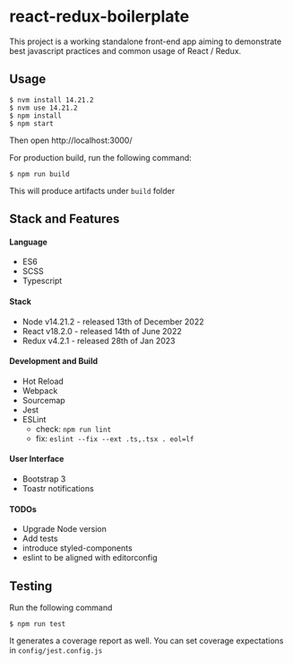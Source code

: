# react-redux-boilerplate

This project is a working standalone front-end app aiming to demonstrate best javascript practices and common usage of React / Redux.

## Usage
```
$ nvm install 14.21.2
$ nvm use 14.21.2
$ npm install
$ npm start
```

Then open http://localhost:3000/

For production build, run the following command:

```
$ npm run build
```

This will produce artifacts under ``build`` folder

## Stack and Features

#### Language
- ES6
- SCSS
- Typescript

#### Stack
- Node v14.21.2 - released 13th of December 2022
- React v18.2.0 - released 14th of June 2022
- Redux v4.2.1 - released 28th of Jan 2023

#### Development and Build
- Hot Reload
- Webpack
- Sourcemap
- Jest
- ESLint
  - check: ``npm run lint``
  - fix: ``eslint --fix --ext .ts,.tsx . eol=lf``

#### User Interface
- Bootstrap 3
- Toastr notifications

#### TODOs

- Upgrade Node version
- Add tests
- introduce styled-components
- eslint to be aligned with editorconfig

## Testing

Run the following command

```
$ npm run test
``` 

It generates a coverage report as well. You can set coverage expectations in ``config/jest.config.js``
